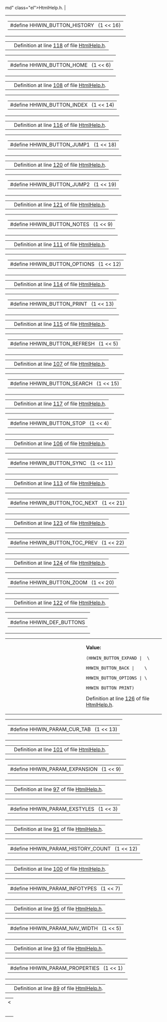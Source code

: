 md" class="el">HtmlHelp.h</a>. |

<span id="1efdaee4b7509e19b4bfc27ddc54d6ff" class="anchor"></span>

<table class="mdTable" data-cellpadding="2" data-cellspacing="0">
<colgroup>
<col style="width: 100%" />
</colgroup>
<tbody>
<tr>
<td class="mdRow"><table data-cellpadding="0" data-cellspacing="0" data-border="0">
<tbody>
<tr>
<td class="md" data-nowrap="" data-valign="top">#define HHWIN_BUTTON_HISTORY   (1 &lt;&lt; 16)</td>
</tr>
</tbody>
</table></td>
</tr>
</tbody>
</table>

|  |  |
|----|----|
|   | Definition at line <a href="HtmlHelp_8h-source.md#l00118" class="el">118</a> of file <a href="HtmlHelp_8h-source.md" class="el">HtmlHelp.h</a>. |

<span id="b94ec22d05eaaabdba9eb1e57983332f" class="anchor"></span>

<table class="mdTable" data-cellpadding="2" data-cellspacing="0">
<colgroup>
<col style="width: 100%" />
</colgroup>
<tbody>
<tr>
<td class="mdRow"><table data-cellpadding="0" data-cellspacing="0" data-border="0">
<tbody>
<tr>
<td class="md" data-nowrap="" data-valign="top">#define HHWIN_BUTTON_HOME   (1 &lt;&lt; 6)</td>
</tr>
</tbody>
</table></td>
</tr>
</tbody>
</table>

|  |  |
|----|----|
|   | Definition at line <a href="HtmlHelp_8h-source.md#l00108" class="el">108</a> of file <a href="HtmlHelp_8h-source.md" class="el">HtmlHelp.h</a>. |

<span id="8b124154705b5f097afd622ba3f5fc01" class="anchor"></span>

<table class="mdTable" data-cellpadding="2" data-cellspacing="0">
<colgroup>
<col style="width: 100%" />
</colgroup>
<tbody>
<tr>
<td class="mdRow"><table data-cellpadding="0" data-cellspacing="0" data-border="0">
<tbody>
<tr>
<td class="md" data-nowrap="" data-valign="top">#define HHWIN_BUTTON_INDEX   (1 &lt;&lt; 14)</td>
</tr>
</tbody>
</table></td>
</tr>
</tbody>
</table>

|  |  |
|----|----|
|   | Definition at line <a href="HtmlHelp_8h-source.md#l00116" class="el">116</a> of file <a href="HtmlHelp_8h-source.md" class="el">HtmlHelp.h</a>. |

<span id="579f3e6a28ae63bc980ecdce22f7c1e8" class="anchor"></span>

<table class="mdTable" data-cellpadding="2" data-cellspacing="0">
<colgroup>
<col style="width: 100%" />
</colgroup>
<tbody>
<tr>
<td class="mdRow"><table data-cellpadding="0" data-cellspacing="0" data-border="0">
<tbody>
<tr>
<td class="md" data-nowrap="" data-valign="top">#define HHWIN_BUTTON_JUMP1   (1 &lt;&lt; 18)</td>
</tr>
</tbody>
</table></td>
</tr>
</tbody>
</table>

|  |  |
|----|----|
|   | Definition at line <a href="HtmlHelp_8h-source.md#l00120" class="el">120</a> of file <a href="HtmlHelp_8h-source.md" class="el">HtmlHelp.h</a>. |

<span id="a8ffdc212cf4722e033615c8ba417cfa" class="anchor"></span>

<table class="mdTable" data-cellpadding="2" data-cellspacing="0">
<colgroup>
<col style="width: 100%" />
</colgroup>
<tbody>
<tr>
<td class="mdRow"><table data-cellpadding="0" data-cellspacing="0" data-border="0">
<tbody>
<tr>
<td class="md" data-nowrap="" data-valign="top">#define HHWIN_BUTTON_JUMP2   (1 &lt;&lt; 19)</td>
</tr>
</tbody>
</table></td>
</tr>
</tbody>
</table>

|  |  |
|----|----|
|   | Definition at line <a href="HtmlHelp_8h-source.md#l00121" class="el">121</a> of file <a href="HtmlHelp_8h-source.md" class="el">HtmlHelp.h</a>. |

<span id="1bdba5c30d42356f337ec64165400fb1" class="anchor"></span>

<table class="mdTable" data-cellpadding="2" data-cellspacing="0">
<colgroup>
<col style="width: 100%" />
</colgroup>
<tbody>
<tr>
<td class="mdRow"><table data-cellpadding="0" data-cellspacing="0" data-border="0">
<tbody>
<tr>
<td class="md" data-nowrap="" data-valign="top">#define HHWIN_BUTTON_NOTES   (1 &lt;&lt; 9)</td>
</tr>
</tbody>
</table></td>
</tr>
</tbody>
</table>

|  |  |
|----|----|
|   | Definition at line <a href="HtmlHelp_8h-source.md#l00111" class="el">111</a> of file <a href="HtmlHelp_8h-source.md" class="el">HtmlHelp.h</a>. |

<span id="b897f885805a2b1380f2a75fbaede46b" class="anchor"></span>

<table class="mdTable" data-cellpadding="2" data-cellspacing="0">
<colgroup>
<col style="width: 100%" />
</colgroup>
<tbody>
<tr>
<td class="mdRow"><table data-cellpadding="0" data-cellspacing="0" data-border="0">
<tbody>
<tr>
<td class="md" data-nowrap="" data-valign="top">#define HHWIN_BUTTON_OPTIONS   (1 &lt;&lt; 12)</td>
</tr>
</tbody>
</table></td>
</tr>
</tbody>
</table>

|  |  |
|----|----|
|   | Definition at line <a href="HtmlHelp_8h-source.md#l00114" class="el">114</a> of file <a href="HtmlHelp_8h-source.md" class="el">HtmlHelp.h</a>. |

<span id="2bc35b5b5b38c3da6e097698b3e680a7" class="anchor"></span>

<table class="mdTable" data-cellpadding="2" data-cellspacing="0">
<colgroup>
<col style="width: 100%" />
</colgroup>
<tbody>
<tr>
<td class="mdRow"><table data-cellpadding="0" data-cellspacing="0" data-border="0">
<tbody>
<tr>
<td class="md" data-nowrap="" data-valign="top">#define HHWIN_BUTTON_PRINT   (1 &lt;&lt; 13)</td>
</tr>
</tbody>
</table></td>
</tr>
</tbody>
</table>

|  |  |
|----|----|
|   | Definition at line <a href="HtmlHelp_8h-source.md#l00115" class="el">115</a> of file <a href="HtmlHelp_8h-source.md" class="el">HtmlHelp.h</a>. |

<span id="df0dd3027929f690d99d2f9bb2aca08a" class="anchor"></span>

<table class="mdTable" data-cellpadding="2" data-cellspacing="0">
<colgroup>
<col style="width: 100%" />
</colgroup>
<tbody>
<tr>
<td class="mdRow"><table data-cellpadding="0" data-cellspacing="0" data-border="0">
<tbody>
<tr>
<td class="md" data-nowrap="" data-valign="top">#define HHWIN_BUTTON_REFRESH   (1 &lt;&lt; 5)</td>
</tr>
</tbody>
</table></td>
</tr>
</tbody>
</table>

|  |  |
|----|----|
|   | Definition at line <a href="HtmlHelp_8h-source.md#l00107" class="el">107</a> of file <a href="HtmlHelp_8h-source.md" class="el">HtmlHelp.h</a>. |

<span id="d49b671674c8d6771599eccbd849a33b" class="anchor"></span>

<table class="mdTable" data-cellpadding="2" data-cellspacing="0">
<colgroup>
<col style="width: 100%" />
</colgroup>
<tbody>
<tr>
<td class="mdRow"><table data-cellpadding="0" data-cellspacing="0" data-border="0">
<tbody>
<tr>
<td class="md" data-nowrap="" data-valign="top">#define HHWIN_BUTTON_SEARCH   (1 &lt;&lt; 15)</td>
</tr>
</tbody>
</table></td>
</tr>
</tbody>
</table>

|  |  |
|----|----|
|   | Definition at line <a href="HtmlHelp_8h-source.md#l00117" class="el">117</a> of file <a href="HtmlHelp_8h-source.md" class="el">HtmlHelp.h</a>. |

<span id="8b6321c0a82ba945db9e94574039bf2b" class="anchor"></span>

<table class="mdTable" data-cellpadding="2" data-cellspacing="0">
<colgroup>
<col style="width: 100%" />
</colgroup>
<tbody>
<tr>
<td class="mdRow"><table data-cellpadding="0" data-cellspacing="0" data-border="0">
<tbody>
<tr>
<td class="md" data-nowrap="" data-valign="top">#define HHWIN_BUTTON_STOP   (1 &lt;&lt; 4)</td>
</tr>
</tbody>
</table></td>
</tr>
</tbody>
</table>

|  |  |
|----|----|
|   | Definition at line <a href="HtmlHelp_8h-source.md#l00106" class="el">106</a> of file <a href="HtmlHelp_8h-source.md" class="el">HtmlHelp.h</a>. |

<span id="0babe1f30c953337b01864ceaebe1ae5" class="anchor"></span>

<table class="mdTable" data-cellpadding="2" data-cellspacing="0">
<colgroup>
<col style="width: 100%" />
</colgroup>
<tbody>
<tr>
<td class="mdRow"><table data-cellpadding="0" data-cellspacing="0" data-border="0">
<tbody>
<tr>
<td class="md" data-nowrap="" data-valign="top">#define HHWIN_BUTTON_SYNC   (1 &lt;&lt; 11)</td>
</tr>
</tbody>
</table></td>
</tr>
</tbody>
</table>

|  |  |
|----|----|
|   | Definition at line <a href="HtmlHelp_8h-source.md#l00113" class="el">113</a> of file <a href="HtmlHelp_8h-source.md" class="el">HtmlHelp.h</a>. |

<span id="fb2bafc6b63506ca1c0f79817777ccff" class="anchor"></span>

<table class="mdTable" data-cellpadding="2" data-cellspacing="0">
<colgroup>
<col style="width: 100%" />
</colgroup>
<tbody>
<tr>
<td class="mdRow"><table data-cellpadding="0" data-cellspacing="0" data-border="0">
<tbody>
<tr>
<td class="md" data-nowrap="" data-valign="top">#define HHWIN_BUTTON_TOC_NEXT   (1 &lt;&lt; 21)</td>
</tr>
</tbody>
</table></td>
</tr>
</tbody>
</table>

|  |  |
|----|----|
|   | Definition at line <a href="HtmlHelp_8h-source.md#l00123" class="el">123</a> of file <a href="HtmlHelp_8h-source.md" class="el">HtmlHelp.h</a>. |

<span id="7734cdc29dfe51e1f7dec756100d1dae" class="anchor"></span>

<table class="mdTable" data-cellpadding="2" data-cellspacing="0">
<colgroup>
<col style="width: 100%" />
</colgroup>
<tbody>
<tr>
<td class="mdRow"><table data-cellpadding="0" data-cellspacing="0" data-border="0">
<tbody>
<tr>
<td class="md" data-nowrap="" data-valign="top">#define HHWIN_BUTTON_TOC_PREV   (1 &lt;&lt; 22)</td>
</tr>
</tbody>
</table></td>
</tr>
</tbody>
</table>

|  |  |
|----|----|
|   | Definition at line <a href="HtmlHelp_8h-source.md#l00124" class="el">124</a> of file <a href="HtmlHelp_8h-source.md" class="el">HtmlHelp.h</a>. |

<span id="fad22fdd63313ce581b4bb16e24c200e" class="anchor"></span>

<table class="mdTable" data-cellpadding="2" data-cellspacing="0">
<colgroup>
<col style="width: 100%" />
</colgroup>
<tbody>
<tr>
<td class="mdRow"><table data-cellpadding="0" data-cellspacing="0" data-border="0">
<tbody>
<tr>
<td class="md" data-nowrap="" data-valign="top">#define HHWIN_BUTTON_ZOOM   (1 &lt;&lt; 20)</td>
</tr>
</tbody>
</table></td>
</tr>
</tbody>
</table>

|  |  |
|----|----|
|   | Definition at line <a href="HtmlHelp_8h-source.md#l00122" class="el">122</a> of file <a href="HtmlHelp_8h-source.md" class="el">HtmlHelp.h</a>. |

<span id="54e36093cb3d70a9d881dfd173f00b39" class="anchor"></span>

<table class="mdTable" data-cellpadding="2" data-cellspacing="0">
<colgroup>
<col style="width: 100%" />
</colgroup>
<tbody>
<tr>
<td class="mdRow"><table data-cellpadding="0" data-cellspacing="0" data-border="0">
<tbody>
<tr>
<td class="md" data-nowrap="" data-valign="top">#define HHWIN_DEF_BUTTONS</td>
</tr>
</tbody>
</table></td>
</tr>
</tbody>
</table>

<table data-cellspacing="5" data-cellpadding="0" data-border="0">
<colgroup>
<col style="width: 50%" />
<col style="width: 50%" />
</colgroup>
<tbody>
<tr>
<td> </td>
<td><p><strong>Value:</strong></p>
<div class="fragment">
<pre class="fragment"><code>(HHWIN_BUTTON_EXPAND |  \
             HHWIN_BUTTON_BACK |    \
             HHWIN_BUTTON_OPTIONS | \
             HHWIN_BUTTON_PRINT)</code></pre>
</div>
<p>Definition at line <a href="HtmlHelp_8h-source.md#l00126" class="el">126</a> of file <a href="HtmlHelp_8h-source.md" class="el">HtmlHelp.h</a>.</p></td>
</tr>
</tbody>
</table>

<span id="8cdb87bf3e777f60423bcaa648d26461" class="anchor"></span>

<table class="mdTable" data-cellpadding="2" data-cellspacing="0">
<colgroup>
<col style="width: 100%" />
</colgroup>
<tbody>
<tr>
<td class="mdRow"><table data-cellpadding="0" data-cellspacing="0" data-border="0">
<tbody>
<tr>
<td class="md" data-nowrap="" data-valign="top">#define HHWIN_PARAM_CUR_TAB   (1 &lt;&lt; 13)</td>
</tr>
</tbody>
</table></td>
</tr>
</tbody>
</table>

|  |  |
|----|----|
|   | Definition at line <a href="HtmlHelp_8h-source.md#l00101" class="el">101</a> of file <a href="HtmlHelp_8h-source.md" class="el">HtmlHelp.h</a>. |

<span id="a90dad9895b730e8283754c687844357" class="anchor"></span>

<table class="mdTable" data-cellpadding="2" data-cellspacing="0">
<colgroup>
<col style="width: 100%" />
</colgroup>
<tbody>
<tr>
<td class="mdRow"><table data-cellpadding="0" data-cellspacing="0" data-border="0">
<tbody>
<tr>
<td class="md" data-nowrap="" data-valign="top">#define HHWIN_PARAM_EXPANSION   (1 &lt;&lt; 9)</td>
</tr>
</tbody>
</table></td>
</tr>
</tbody>
</table>

|  |  |
|----|----|
|   | Definition at line <a href="HtmlHelp_8h-source.md#l00097" class="el">97</a> of file <a href="HtmlHelp_8h-source.md" class="el">HtmlHelp.h</a>. |

<span id="803e2e294bed9b940f34233eeeddc136" class="anchor"></span>

<table class="mdTable" data-cellpadding="2" data-cellspacing="0">
<colgroup>
<col style="width: 100%" />
</colgroup>
<tbody>
<tr>
<td class="mdRow"><table data-cellpadding="0" data-cellspacing="0" data-border="0">
<tbody>
<tr>
<td class="md" data-nowrap="" data-valign="top">#define HHWIN_PARAM_EXSTYLES   (1 &lt;&lt; 3)</td>
</tr>
</tbody>
</table></td>
</tr>
</tbody>
</table>

|  |  |
|----|----|
|   | Definition at line <a href="HtmlHelp_8h-source.md#l00091" class="el">91</a> of file <a href="HtmlHelp_8h-source.md" class="el">HtmlHelp.h</a>. |

<span id="d1dad08c6c0a3cfe3eaabb2d8ddc40d5" class="anchor"></span>

<table class="mdTable" data-cellpadding="2" data-cellspacing="0">
<colgroup>
<col style="width: 100%" />
</colgroup>
<tbody>
<tr>
<td class="mdRow"><table data-cellpadding="0" data-cellspacing="0" data-border="0">
<tbody>
<tr>
<td class="md" data-nowrap="" data-valign="top">#define HHWIN_PARAM_HISTORY_COUNT   (1 &lt;&lt; 12)</td>
</tr>
</tbody>
</table></td>
</tr>
</tbody>
</table>

|  |  |
|----|----|
|   | Definition at line <a href="HtmlHelp_8h-source.md#l00100" class="el">100</a> of file <a href="HtmlHelp_8h-source.md" class="el">HtmlHelp.h</a>. |

<span id="7e860583b9eca9073a383343b98ef710" class="anchor"></span>

<table class="mdTable" data-cellpadding="2" data-cellspacing="0">
<colgroup>
<col style="width: 100%" />
</colgroup>
<tbody>
<tr>
<td class="mdRow"><table data-cellpadding="0" data-cellspacing="0" data-border="0">
<tbody>
<tr>
<td class="md" data-nowrap="" data-valign="top">#define HHWIN_PARAM_INFOTYPES   (1 &lt;&lt; 7)</td>
</tr>
</tbody>
</table></td>
</tr>
</tbody>
</table>

|  |  |
|----|----|
|   | Definition at line <a href="HtmlHelp_8h-source.md#l00095" class="el">95</a> of file <a href="HtmlHelp_8h-source.md" class="el">HtmlHelp.h</a>. |

<span id="607d81238bddc802f89ea111400dd70c" class="anchor"></span>

<table class="mdTable" data-cellpadding="2" data-cellspacing="0">
<colgroup>
<col style="width: 100%" />
</colgroup>
<tbody>
<tr>
<td class="mdRow"><table data-cellpadding="0" data-cellspacing="0" data-border="0">
<tbody>
<tr>
<td class="md" data-nowrap="" data-valign="top">#define HHWIN_PARAM_NAV_WIDTH   (1 &lt;&lt; 5)</td>
</tr>
</tbody>
</table></td>
</tr>
</tbody>
</table>

|  |  |
|----|----|
|   | Definition at line <a href="HtmlHelp_8h-source.md#l00093" class="el">93</a> of file <a href="HtmlHelp_8h-source.md" class="el">HtmlHelp.h</a>. |

<span id="1a2d67c87b491ffc2a897653fd80bb23" class="anchor"></span>

<table class="mdTable" data-cellpadding="2" data-cellspacing="0">
<colgroup>
<col style="width: 100%" />
</colgroup>
<tbody>
<tr>
<td class="mdRow"><table data-cellpadding="0" data-cellspacing="0" data-border="0">
<tbody>
<tr>
<td class="md" data-nowrap="" data-valign="top">#define HHWIN_PARAM_PROPERTIES   (1 &lt;&lt; 1)</td>
</tr>
</tbody>
</table></td>
</tr>
</tbody>
</table>

|  |  |
|----|----|
|   | Definition at line <a href="HtmlHelp_8h-source.md#l00089" class="el">89</a> of file <a href="HtmlHelp_8h-source.md" class="el">HtmlHelp.h</a>. |

<span id="439a9de2e47d402937263d415708dd3f" class="anchor"></span>

<table class="mdTable" data-cellpadding="2" data-cellspacing="0">
<colgroup>
<col style="width: 100%" />
</colgroup>
<tbody>
<tr>
<td class="mdRow"><table data-cellpadding="0" data-cellspacing="0" data-border="0">
<tbody>
<